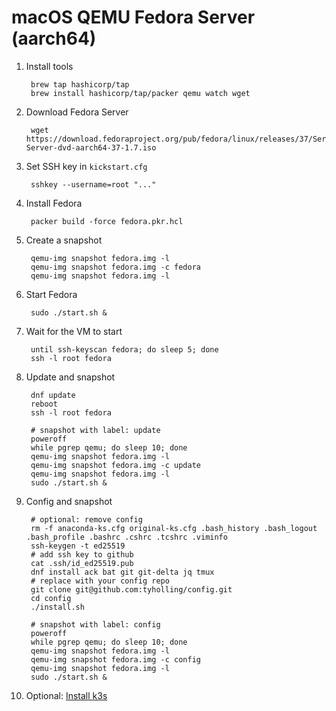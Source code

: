 # macOS QEMU Fedora Server (aarch64)

1. Install tools

		brew tap hashicorp/tap
		brew install hashicorp/tap/packer qemu watch wget

1. Download Fedora Server

		wget https://download.fedoraproject.org/pub/fedora/linux/releases/37/Server/aarch64/iso/Fedora-Server-dvd-aarch64-37-1.7.iso

1. Set SSH key in `kickstart.cfg`

		sshkey --username=root "..."

1. Install Fedora

		packer build -force fedora.pkr.hcl

1. Create a snapshot

		qemu-img snapshot fedora.img -l
		qemu-img snapshot fedora.img -c fedora
		qemu-img snapshot fedora.img -l

1. Start Fedora

		sudo ./start.sh &

1. Wait for the VM to start

		until ssh-keyscan fedora; do sleep 5; done
		ssh -l root fedora

1. Update and snapshot

		dnf update
		reboot
		ssh -l root fedora

		# snapshot with label: update
		poweroff
		while pgrep qemu; do sleep 10; done
		qemu-img snapshot fedora.img -l
		qemu-img snapshot fedora.img -c update
		qemu-img snapshot fedora.img -l
		sudo ./start.sh &

1. Config and snapshot

		# optional: remove config
		rm -f anaconda-ks.cfg original-ks.cfg .bash_history .bash_logout .bash_profile .bashrc .cshrc .tcshrc .viminfo
		ssh-keygen -t ed25519
		# add ssh key to github
		cat .ssh/id_ed25519.pub
		dnf install ack bat git git-delta jq tmux
		# replace with your config repo
		git clone git@github.com:tyholling/config.git
		cd config
		./install.sh

		# snapshot with label: config
		poweroff
		while pgrep qemu; do sleep 10; done
		qemu-img snapshot fedora.img -l
		qemu-img snapshot fedora.img -c config
		qemu-img snapshot fedora.img -l
		sudo ./start.sh &

1. Optional: [Install k3s](k3s.md)
